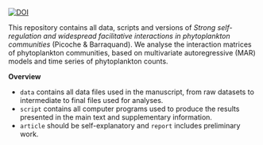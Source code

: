 [![DOI](https://zenodo.org/badge/98662883.svg)](https://zenodo.org/badge/latestdoi/98662883)


This repository contains all data, scripts and versions of *Strong self-regulation and widespread facilitative interactions in phytoplankton communities* (Picoche & Barraquand). We analyse the interaction matrices of phytoplankton communities, based on multivariate autoregressive (MAR) models and time series of phytoplankton counts. 

**Overview**

* ``data`` contains all data files used in the manuscript, from raw datasets to intermediate to final files used for analyses.
* ``script`` contains all computer programs used to produce the results presented in the main text and supplementary information.
* ``article`` should be self-explanatory and ``report`` includes preliminary work. 

